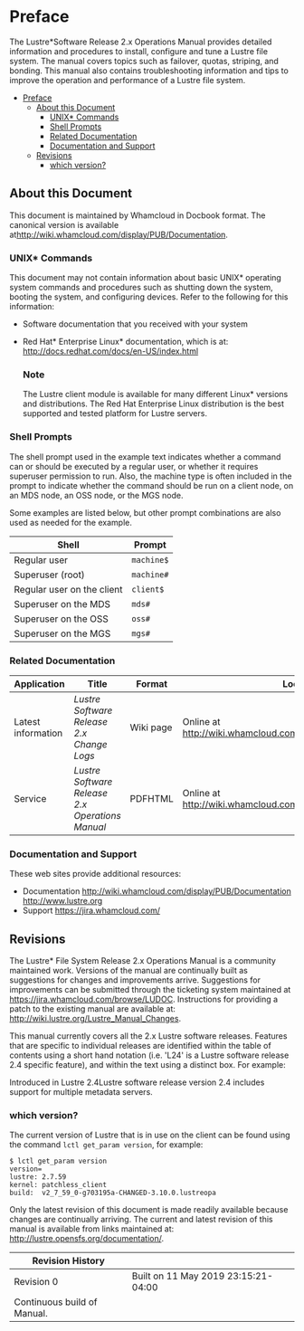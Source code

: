 # Preface

The Lustre*Software Release 2.x Operations Manual provides detailed information and procedures to install, configure and tune a Lustre file system. The manual covers topics such as failover, quotas, striping, and bonding. This manual also contains troubleshooting information and tips to improve the operation and performance of a Lustre file system.

- [Preface](#preface)
  * [About this Document](#about-this-document)
    + [UNIX* Commands](#unix-commands)
    + [Shell Prompts](#shell-prompts)
    + [Related Documentation](#related-documentation)
    + [Documentation and Support](#documentation-and-support)
  * [Revisions](#revisions)
    + [which version?](#which-version)



## About this Document

This document is maintained by Whamcloud in Docbook format. The canonical version is available at<http://wiki.whamcloud.com/display/PUB/Documentation>.



### UNIX* Commands

This document may not contain information about basic UNIX* operating system commands and procedures such as shutting down the system, booting the system, and configuring devices. Refer to the following for this information:

- Software documentation that you received with your system

- Red Hat* Enterprise Linux* documentation, which is at: <http://docs.redhat.com/docs/en-US/index.html>

  ### Note

  The Lustre client module is available for many different Linux* versions and distributions. The Red Hat Enterprise Linux distribution is the best supported and tested platform for Lustre servers.



### Shell Prompts

The shell prompt used in the example text indicates whether a command can or should be executed by a regular user, or whether it requires superuser permission to run. Also, the machine type is often included in the prompt to indicate whether the command should be run on a client node, on an MDS node, an OSS node, or the MGS node.

Some examples are listed below, but other prompt combinations are also used as needed for the example.

| **Shell**                  | **Prompt** |
| -------------------------- | ---------- |
| Regular user               | `machine$` |
| Superuser (root)           | `machine#` |
| Regular user on the client | `client$`  |
| Superuser on the MDS       | `mds#`     |
| Superuser on the OSS       | `oss#`     |
| Superuser on the MGS       | `mgs#`     |





### Related Documentation

| **Application**    | **Title**                                       | **Format** | **Location**                                                 |
| ------------------ | ----------------------------------------------- | ---------- | ------------------------------------------------------------ |
| Latest information | *Lustre Software Release 2.x Change Logs*       | Wiki page  | Online at <http://wiki.whamcloud.com/display/PUB/Documentation> |
| Service            | *Lustre Software Release 2.x Operations Manual* | PDFHTML    | Online at <http://wiki.whamcloud.com/display/PUB/Documentation> |

 

### Documentation and Support

These web sites provide additional resources:

- Documentation <http://wiki.whamcloud.com/display/PUB/Documentation> <http://www.lustre.org>
- Support <https://jira.whamcloud.com/>



## Revisions

The Lustre* File System Release 2.x Operations Manual is a community maintained work. Versions of the manual are continually built as suggestions for changes and improvements arrive. Suggestions for improvements can be submitted through the ticketing system maintained at <https://jira.whamcloud.com/browse/LUDOC>. Instructions for providing a patch to the existing manual are available at: <http://wiki.lustre.org/Lustre_Manual_Changes>.

This manual currently covers all the 2.x Lustre software releases. Features that are specific to individual releases are identified within the table of contents using a short hand notation (i.e. 'L24' is a Lustre software release 2.4 specific feature), and within the text using a distinct box. For example:

Introduced in Lustre 2.4Lustre software release version 2.4 includes support for multiple metadata servers.

### which version?

The current version of Lustre that is in use on the client can be found using the command `lctl get_param version`, for example:

```
$ lctl get_param version
version=
lustre: 2.7.59
kernel: patchless_client
build:  v2_7_59_0-g703195a-CHANGED-3.10.0.lustreopa
```

Only the latest revision of this document is made readily available because changes are continually arriving. The current and latest revision of this manual is available from links maintained at: <http://lustre.opensfs.org/documentation/>.

| **Revision History**        |                                     |      |
| --------------------------- | ----------------------------------- | ---- |
| Revision 0                  | Built on 11 May 2019 23:15:21-04:00 |      |
| Continuous build of Manual. |                                     |      |